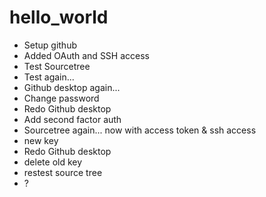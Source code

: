 # hello_world
- Setup github
- Added OAuth and SSH access
- Test Sourcetree
- Test again...
- Github desktop again...
- Change password
- Redo Github desktop
- Add second factor auth
- Sourcetree again... now with access token & ssh access
- new key
- Redo Github desktop
- delete old key
- restest source tree
- ?
